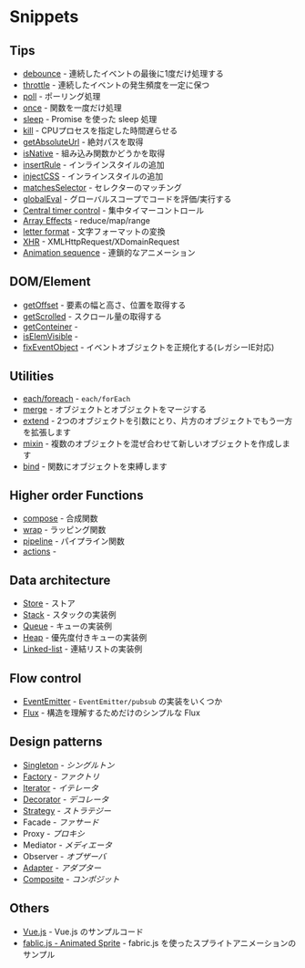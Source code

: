 # Snippets
## Tips
- [debounce](debounce.js) - 連続したイベントの最後に1度だけ処理する
- [throttle](throttle.js) - 連続したイベントの発生頻度を一定に保つ
- [poll](poll.js) - ポーリング処理
- [once](once.js) - 関数を一度だけ処理
- [sleep](sleep.md) - Promise を使った sleep 処理
- [kill](kill.md) - CPUプロセスを指定した時間遅らせる
- [getAbsoluteUrl](getAbsoluteUrl.js) - 絶対パスを取得
- [isNative](isNative.js) - 組み込み関数かどうかを取得
- [insertRule](insertRule.js) - インラインスタイルの追加
- [injectCSS](injectCSS.js) - インラインスタイルの追加
- [matchesSelector](matchesSelector.js) - セレクターのマッチング
- [globalEval](global-eval.md) - グローバルスコープでコードを評価/実行する
- [Central timer control](central_timer_control.md) - 集中タイマーコントロール
- [Array Effects](array_effects.md) - reduce/map/range
- [letter format](letter-formats.md) - 文字フォーマットの変換
- [XHR](xhr.md) - XMLHttpRequest/XDomainRequest
- [Animation sequence](animation-sequence.md) - 連鎖的なアニメーション

## DOM/Element
- [getOffset](get-offset.md) - 要素の幅と高さ、位置を取得する
- [getScrolled](get-scrolled.md) - スクロール量の取得する
- [getConteiner](get-container.md) - 
- [isElemVisible](is-elem-visible.md) - 
- [fixEventObject](fix-event-object.md) - イベントオブジェクトを正規化する(レガシーIE対応)

## Utilities
- [each/foreach](each.md) - `each/forEach`
- [merge](merge.md) - オブジェクトとオブジェクトをマージする
- [extend](extend.md) - 2つのオブジェクトを引数にとり、片方のオブジェクトでもう一方を拡張します
- [mixin](mixin.md) - 複数のオブジェクトを混ぜ合わせて新しいオブジェクトを作成します
- [bind](bind.md) - 関数にオブジェクトを束縛します

## Higher order Functions
- [compose](compose.md) - 合成関数
- [wrap](wrap.md) - ラッピング関数
- [pipeline](pipeline.md) - パイプライン関数
- [actions](actions.md) - 

## Data architecture
- [Store](store.md) - ストア
- [Stack](stack.md) - スタックの実装例
- [Queue](queue.md) - キューの実装例
- [Heap](heap.md) - 優先度付きキューの実装例
- [Linked-list](linked-list.md) - 連結リストの実装例

## Flow control
- [EventEmitter](event-emitter.md) - `EventEmitter/pubsub` の実装をいくつか
- [Flux](flux.md) - 構造を理解するためだけのシンプルな Flux

## Design patterns
- [Singleton](singleton.md) - _シングルトン_
- [Factory](factory.md) - _ファクトリ_
- [Iterator](iterator.md) - _イテレータ_
- [Decorator](decorator.md) - _デコレータ_
- [Strategy](strategy.md) - _ストラテジー_
- Facade - _ファサード_
- Proxy - _プロキシ_
- Mediator - _メディエータ_
- Observer - _オブザーバ_
- [Adapter](adapter.md) - _アダプター_
- [Composite](composite.md) - _コンポジット_

## Others
- [Vue.js](vue.md) - Vue.js のサンプルコード
- [fablic.js - Animated Sprite](fabricjs.md) - fabric.js を使ったスプライトアニメーションのサンプル

